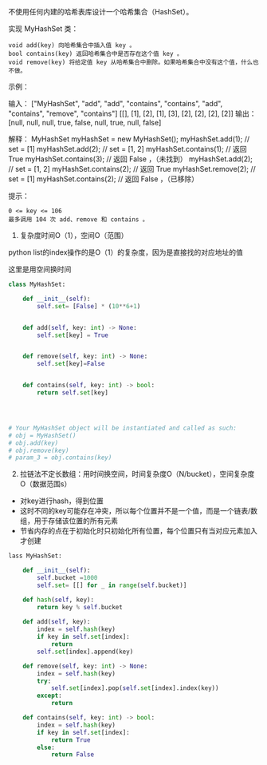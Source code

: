 不使用任何内建的哈希表库设计一个哈希集合（HashSet）。

实现 MyHashSet 类：

    void add(key) 向哈希集合中插入值 key 。
    bool contains(key) 返回哈希集合中是否存在这个值 key 。
    void remove(key) 将给定值 key 从哈希集合中删除。如果哈希集合中没有这个值，什么也不做。

 


示例：

输入：
["MyHashSet", "add", "add", "contains", "contains", "add", "contains", "remove", "contains"]
[[], [1], [2], [1], [3], [2], [2], [2], [2]]
输出：
[null, null, null, true, false, null, true, null, false]

解释：
MyHashSet myHashSet = new MyHashSet();
myHashSet.add(1);      // set = [1]
myHashSet.add(2);      // set = [1, 2]
myHashSet.contains(1); // 返回 True
myHashSet.contains(3); // 返回 False ，（未找到）
myHashSet.add(2);      // set = [1, 2]
myHashSet.contains(2); // 返回 True
myHashSet.remove(2);   // set = [1]
myHashSet.contains(2); // 返回 False ，（已移除）

 

提示：

    0 <= key <= 106
    最多调用 104 次 add、remove 和 contains 。



1. 复杂度时间O（1），空间O（范围）

python list的index操作的是O（1）的复杂度，因为是直接找的对应地址的值

这里是用空间换时间

```python
class MyHashSet:

    def __init__(self):
        self.set= [False] * (10**6+1)


    def add(self, key: int) -> None:
        self.set[key] = True


    def remove(self, key: int) -> None:
        self.set[key]=False


    def contains(self, key: int) -> bool:
        return self.set[key]




# Your MyHashSet object will be instantiated and called as such:
# obj = MyHashSet()
# obj.add(key)
# obj.remove(key)
# param_3 = obj.contains(key)
```



2. 拉链法不定长数组：用时间换空间，时间复杂度O（N/bucket），空间复杂度O（数据范围s）

- 对key进行hash，得到位置
- 这时不同的key可能存在冲突，所以每个位置并不是一个值，而是一个链表/数组，用于存储该位置的所有元素
- 节省内存的点在于初始化时只初始化所有位置，每个位置只有当对应元素加入才创建

```python
lass MyHashSet:

    def __init__(self):
        self.bucket =1000 
        self.set= [[] for _ in range(self.bucket)]

    def hash(self, key):
        return key % self.bucket 
    
    def add(self, key):
        index = self.hash(key)
        if key in self.set[index]:
            return 
        self.set[index].append(key)

    def remove(self, key: int) -> None:
        index = self.hash(key)
        try:
            self.set[index].pop(self.set[index].index(key))
        except:
            return 

    def contains(self, key: int) -> bool:
        index = self.hash(key)
        if key in self.set[index]:
            return True
        else:
            return False 
```


